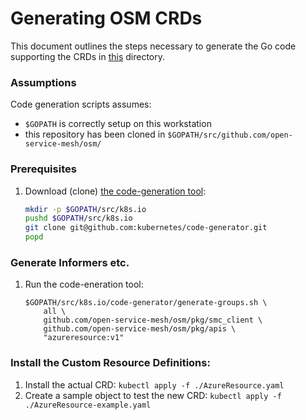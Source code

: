 # Generating OSM CRDs

This document outlines the steps necessary to generate the Go code supporting the CRDs in [this](./crd/) directory.

### Assumptions
Code generation scripts assumes:
  - `$GOPATH` is correctly setup on this workstation
  - this repository has been cloned in `$GOPATH/src/github.com/open-service-mesh/osm/`

### Prerequisites
  1. Download (clone) [the code-generation tool](https://github.com/kubernetes/code-generator):
        ```bash
        mkdir -p $GOPATH/src/k8s.io
        pushd $GOPATH/src/k8s.io
        git clone git@github.com:kubernetes/code-generator.git
        popd
        ```

### Generate Informers etc.
  1. Run the code-eneration tool:
        ```
        $GOPATH/src/k8s.io/code-generator/generate-groups.sh \
            all \
            github.com/open-service-mesh/osm/pkg/smc_client \
            github.com/open-service-mesh/osm/pkg/apis \
            "azureresource:v1"
        ```

### Install the Custom Resource Definitions:
  1. Install the actual CRD: `kubectl apply -f ./AzureResource.yaml`
  1. Create a sample object to test the new CRD: `kubectl apply -f ./AzureResource-example.yaml`
